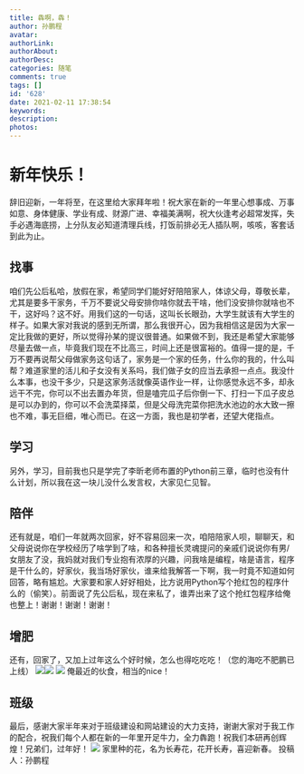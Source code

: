 ```yaml
---
title: 犇啊，犇！
author: 孙鹏程
avatar: 
authorLink: 
authorAbout: 
authorDesc: 
categories: 随笔
comments: true
tags: []
id: '628'
date: 2021-02-11 17:38:54
keywords:
description:
photos:
---
```


# 新年快乐！

辞旧迎新，一年将至，在这里给大家拜年啦！祝大家在新的一年里心想事成、万事如意、身体健康、学业有成、财源广进、幸福美满啊，祝大伙逢考必超常发挥，失手必遇海底捞，上分队友必知道清理兵线，打饭前排必无人插队啊，咳咳，客套话到此为止。

## 找事

咱们先公后私哈，放假在家，希望同学们能好好陪陪家人，体谅父母，尊敬长辈，尤其是要多干家务，千万不要说父母安排你啥你就去干啥，他们没安排你就啥也不干，这好吗？这不好。用我们这的一句话，这叫长长眼劲，大学生就该有大学生的样子。如果大家对我说的感到无所谓，那么我很开心，因为我相信这是因为大家一定比我做的更好，所以觉得孙某的提议很普通。如果做不到，我还是希望大家能够尽量去做一点，毕竟我们现在不比高三，时间上还是很富裕的。值得一提的是，千万不要再说帮父母做家务这句话了，家务是一个家的任务，什么你的我的，什么叫帮？难道家里的活儿和子女没有关系吗，我们做子女的应当去承担一点点。我没什么本事，也没干多少，只是这家务活就像英语作业一样，让你感觉永远不多，却永远干不完，你可以不出去置办年货，但是嗑完瓜子后你倒一下、打扫一下瓜子皮总是可以办到的，你可以不会洗菜择菜，但是父母洗完菜你把洗水池边的水大致一擦也不难，事无巨细，唯心而已。在这一方面，我也是初学者，还望大佬指点。

## 学习

另外，学习，目前我也只是学完了李昕老师布置的Python前三章，临时也没有什么计划，所以我在这一块儿没什么发言权，大家见仁见智。

## 陪伴

还有就是，咱们一年就两次回家，好不容易回来一次，咱陪陪家人呗，聊聊天，和父母说说你在学校经历了啥学到了啥，和各种擅长灵魂提问的亲戚们说说你有男/女朋友了没，我妈就对我们专业抱有浓厚的兴趣，问我啥是编程，啥是语言，程序是干什么的，好家伙，我当场好家伙，谁来给我解答一下啊，我一时竟不知道如何回答，略有尴尬。大家要和家人好好相处，比方说用Python写个抢红包的程序什么的（偷笑）。前面说了先公后私，现在来私了，谁弄出来了这个抢红包程序给俺也整上！谢谢！谢谢！谢谢！

## 增肥

还有，回家了，又加上过年这么个好时候，怎么也得吃吃吃！（您的海吃不肥鹏已上线） ![](http://www.aiupc.xyz/wp-content/uploads/2021/02/馅-225x300.jpg)![](http://www.aiupc.xyz/wp-content/uploads/2021/02/mmexport1613020317200-225x300.jpg) ![](http://www.aiupc.xyz/wp-content/uploads/2021/02/菜1-1-271x300.jpg) 俺最近的伙食，相当的nice！

## 班级

最后，感谢大家半年来对于班级建设和网站建设的大力支持，谢谢大家对于我工作的配合，祝我们每个人都在新的一年里开足牛力，全力犇跑！祝我们本研再创辉煌！兄弟们，过年好！ ![](http://www.aiupc.xyz/wp-content/uploads/2021/02/1613035021144-1-300x300.jpg) 家里种的花，名为长寿花，花开长寿，喜迎新春。 投稿人：孙鹏程